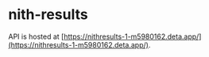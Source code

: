 # nith-results

API is hosted at [https://nithresults-1-m5980162.deta.app/](https://nithresults-1-m5980162.deta.app/).